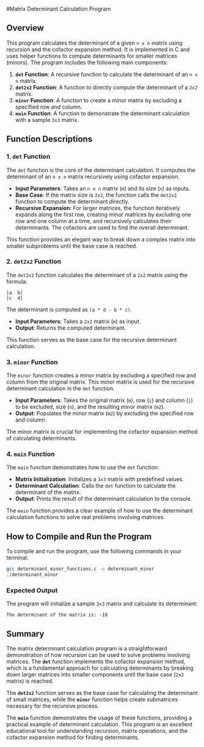 #Matrix Determinant Calculation Program

## Overview
This program calculates the determinant of a given `n x n` matrix using recursion and the cofactor expansion method. It is implemented in C and uses helper functions to compute determinants for smaller matrices (minors). The program includes the following main components:
1. **`det` Function**: A recursive function to calculate the determinant of an `n x n` matrix.
2. **`det2x2` Function**: A function to directly compute the determinant of a `2x2` matrix.
3. **`minor` Function**: A function to create a minor matrix by excluding a specified row and column.
4. **`main` Function**: A function to demonstrate the determinant calculation with a sample `3x3` matrix.

## Function Descriptions

### 1. `det` Function
The `det` function is the core of the determinant calculation. It computes the determinant of an `n x n` matrix recursively using cofactor expansion.
- **Input Parameters**: Takes an `n x n` matrix (`m`) and its size (`n`) as inputs.
- **Base Case**: If the matrix size is `2x2`, the function calls the `det2x2` function to compute the determinant directly.
- **Recursive Expansion**: For larger matrices, the function iteratively expands along the first row, creating minor matrices by excluding one row and one column at a time, and recursively calculates their determinants. The cofactors are used to find the overall determinant.

This function provides an elegant way to break down a complex matrix into smaller subproblems until the base case is reached.

### 2. `det2x2` Function
The `det2x2` function calculates the determinant of a `2x2` matrix using the formula:
```
|a  b|
|c  d|
```
The determinant is computed as `(a * d - b * c)`.
- **Input Parameters**: Takes a `2x2` matrix (`m`) as input.
- **Output**: Returns the computed determinant.

This function serves as the base case for the recursive determinant calculation.

### 3. `minor` Function
The `minor` function creates a minor matrix by excluding a specified row and column from the original matrix. This minor matrix is used for the recursive determinant calculation in the `det` function.
- **Input Parameters**: Takes the original matrix (`m`), row (`i`) and column (`j`) to be excluded, size (`n`), and the resulting minor matrix (`m2`).
- **Output**: Populates the minor matrix (`m2`) by excluding the specified row and column.

The minor matrix is crucial for implementing the cofactor expansion method of calculating determinants.

### 4. `main` Function
The `main` function demonstrates how to use the `det` function:
- **Matrix Initialization**: Initializes a `3x3` matrix with predefined values.
- **Determinant Calculation**: Calls the `det` function to calculate the determinant of the matrix.
- **Output**: Prints the result of the determinant calculation to the console.

The `main` function provides a clear example of how to use the determinant calculation functions to solve real problems involving matrices.

## How to Compile and Run the Program
To compile and run the program, use the following commands in your terminal:

```sh
gcc determinant_minor_functions.c -o determinant_minor
./determinant_minor
```

### Expected Output
The program will initialize a sample `3x3` matrix and calculate its determinant:

```
The determinant of the matrix is: -18
```

## Summary
The matrix determinant calculation program is a straightforward demonstration of how recursion can be used to solve problems involving matrices. The **`det`** function implements the cofactor expansion method, which is a fundamental approach for calculating determinants by breaking down larger matrices into smaller components until the base case (`2x2` matrix) is reached.

The **`det2x2`** function serves as the base case for calculating the determinant of small matrices, while the **`minor`** function helps create submatrices necessary for the recursive process.

The **`main`** function demonstrates the usage of these functions, providing a practical example of determinant calculation. This program is an excellent educational tool for understanding recursion, matrix operations, and the cofactor expansion method for finding determinants.